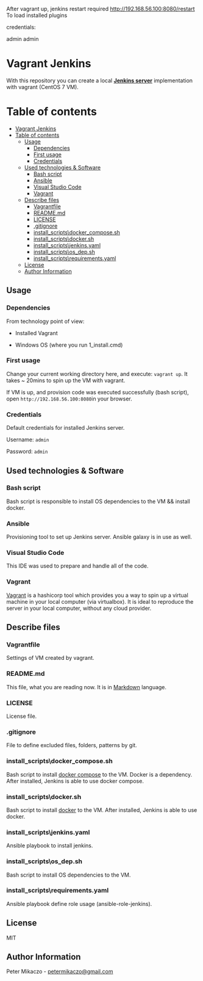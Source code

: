 After vagrant up, jenkins restart required
    http://192.168.56.100:8080/restart
    To load installed plugins

credentials:

admin
admin
# Vagrant Jenkins

With this repository you can create a local **[Jenkins server](https://www.jenkins.io/)** implementation with vagrant (CentOS 7 VM).


# Table of contents

- [Vagrant Jenkins](#vagrant-jenkins)
- [Table of contents](#table-of-contents)
  - [Usage](#usage)
    - [Dependencies](#dependencies)
    - [First usage](#first-usage)
    - [Credentials](#credentials)
  - [Used technologies & Software](#used-technologies--software)
    - [Bash script](#bash-script)
    - [Ansible](#ansible)
    - [Visual Studio Code](#visual-studio-code)
    - [Vagrant](#vagrant)
  - [Describe files](#describe-files)
    - [Vagrantfile](#vagrantfile)
    - [README.md](#readmemd)
    - [LICENSE](#license)
    - [.gitignore](#gitignore)
    - [install_scripts\docker_compose.sh](#install_scriptsdocker_composesh)
    - [install_scripts\docker.sh](#install_scriptsdockersh)
    - [install_scripts\jenkins.yaml](#install_scriptsjenkinsyaml)
    - [install_scripts\os_dep.sh](#install_scriptsos_depsh)
    - [install_scripts\requirements.yaml](#install_scriptsrequirementsyaml)
  - [License](#license-1)
  - [Author Information](#author-information)

## Usage

### Dependencies

From technology point of view:

- Installed Vagrant

- Windows OS (where you run 1_install.cmd)

### First usage

Change your current working directory here, and execute: `vagrant up`. It takes ~ 20mins to spin up the VM with vagrant.


If VM is up, and provision code was executed successfully (bash script), open `http://192.168.56.100:8080`in your browser.

### Credentials

Default credentials for installed Jenkins server.

Username: `admin`

Password: `admin`

## Used technologies & Software

### Bash script

Bash script is responsible to install OS dependencies to the VM && install docker.

### Ansible

Provisioning tool to set up Jenkins server. Ansible galaxy is in use as well.

### Visual Studio Code

This IDE was used to prepare and handle all of the code.

### Vagrant

[Vagrant](https://www.vagrantup.com/) is a hashicorp tool which provides you a way to spin up a virtual machine in your local computer (via virtualbox). It is ideal to reproduce the server in your local computer, without any cloud provider.

## Describe files

### Vagrantfile

Settings of VM created by vagrant.

### README.md

This file, what you are reading now. It is in [Markdown](https://www.markdownguide.org/getting-started/) language.

### LICENSE

License file.

### .gitignore

File to define excluded files, folders, patterns by git.

### install_scripts\docker_compose.sh

Bash script to install [docker compose](https://docs.docker.com/compose/) to the VM. Docker is a dependency. After installed, Jenkins is able to use docker compose.

### install_scripts\docker.sh

Bash script to install [docker](https://www.docker.com/) to the VM. After installed, Jenkins is able to use docker.

### install_scripts\jenkins.yaml

Ansible playbook to install jenkins.

### install_scripts\os_dep.sh

Bash script to install OS dependencies to the VM.

### install_scripts\requirements.yaml

Ansible playbook define role usage (ansible-role-jenkins).

## License

MIT

## Author Information

Peter Mikaczo - <petermikaczo@gmail.com>